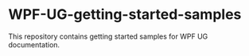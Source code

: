 # WPF-UG-getting-started-samples
This repository contains getting started samples for WPF UG documentation. 
